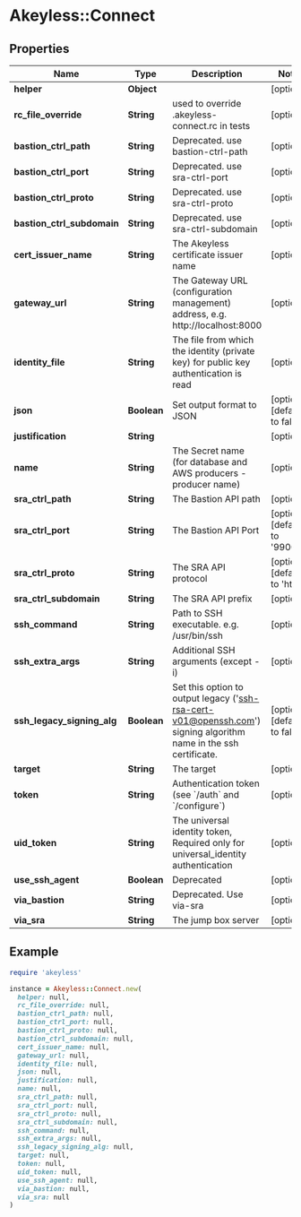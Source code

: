 # Akeyless::Connect

## Properties

| Name | Type | Description | Notes |
| ---- | ---- | ----------- | ----- |
| **helper** | **Object** |  | [optional] |
| **rc_file_override** | **String** | used to override .akeyless-connect.rc in tests | [optional] |
| **bastion_ctrl_path** | **String** | Deprecated. use bastion-ctrl-path | [optional] |
| **bastion_ctrl_port** | **String** | Deprecated. use sra-ctrl-port | [optional] |
| **bastion_ctrl_proto** | **String** | Deprecated. use sra-ctrl-proto | [optional] |
| **bastion_ctrl_subdomain** | **String** | Deprecated. use sra-ctrl-subdomain | [optional] |
| **cert_issuer_name** | **String** | The Akeyless certificate issuer name | [optional] |
| **gateway_url** | **String** | The Gateway URL (configuration management) address, e.g. http://localhost:8000 | [optional] |
| **identity_file** | **String** | The file from which the identity (private key) for public key authentication is read | [optional] |
| **json** | **Boolean** | Set output format to JSON | [optional][default to false] |
| **justification** | **String** |  | [optional] |
| **name** | **String** | The Secret name (for database and AWS producers - producer name) | [optional] |
| **sra_ctrl_path** | **String** | The Bastion API path | [optional] |
| **sra_ctrl_port** | **String** | The Bastion API Port | [optional][default to &#39;9900&#39;] |
| **sra_ctrl_proto** | **String** | The SRA API protocol | [optional][default to &#39;http&#39;] |
| **sra_ctrl_subdomain** | **String** | The SRA API prefix | [optional] |
| **ssh_command** | **String** | Path to SSH executable. e.g. /usr/bin/ssh | [optional] |
| **ssh_extra_args** | **String** | Additional SSH arguments (except -i) | [optional] |
| **ssh_legacy_signing_alg** | **Boolean** | Set this option to output legacy (&#39;ssh-rsa-cert-v01@openssh.com&#39;) signing algorithm name in the ssh certificate. | [optional][default to false] |
| **target** | **String** | The target | [optional] |
| **token** | **String** | Authentication token (see &#x60;/auth&#x60; and &#x60;/configure&#x60;) | [optional] |
| **uid_token** | **String** | The universal identity token, Required only for universal_identity authentication | [optional] |
| **use_ssh_agent** | **Boolean** | Deprecated | [optional] |
| **via_bastion** | **String** | Deprecated. Use via-sra | [optional] |
| **via_sra** | **String** | The jump box server | [optional] |

## Example

```ruby
require 'akeyless'

instance = Akeyless::Connect.new(
  helper: null,
  rc_file_override: null,
  bastion_ctrl_path: null,
  bastion_ctrl_port: null,
  bastion_ctrl_proto: null,
  bastion_ctrl_subdomain: null,
  cert_issuer_name: null,
  gateway_url: null,
  identity_file: null,
  json: null,
  justification: null,
  name: null,
  sra_ctrl_path: null,
  sra_ctrl_port: null,
  sra_ctrl_proto: null,
  sra_ctrl_subdomain: null,
  ssh_command: null,
  ssh_extra_args: null,
  ssh_legacy_signing_alg: null,
  target: null,
  token: null,
  uid_token: null,
  use_ssh_agent: null,
  via_bastion: null,
  via_sra: null
)
```

